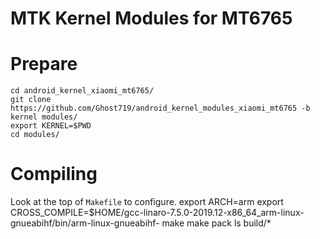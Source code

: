 # MTK Kernel Modules for MT6765

# Prepare
	cd android_kernel_xiaomi_mt6765/
	git clone https://github.com/Ghost719/android_kernel_modules_xiaomi_mt6765 -b kernel modules/
	export KERNEL=$PWD
	cd modules/

# Compiling
Look at the top of `Makefile` to configure.
	export ARCH=arm
	export CROSS_COMPILE=$HOME/gcc-linaro-7.5.0-2019.12-x86_64_arm-linux-gnueabihf/bin/arm-linux-gnueabihf-
	make
	make pack
	ls build/*
